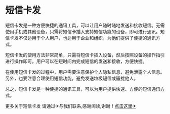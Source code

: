 # 短信卡发

短信卡发是一种方便快捷的通讯工具，可以让用户随时随地发送和接收短信。无需使用手机或其他设备，只需将短信卡插入支持短信功能的设备，即可进行通讯。短信卡发不仅适用于个人用户，也适用于企业和组织，为他们提供了便捷的通讯方式。

短信卡发的使用方法非常简单，只需将短信卡插入设备，然后按照设备的操作指引进行操作即可。用户可以在短时间内完成短信的发送和接收，方便快捷。

在使用短信卡发的过程中，用户需要注意保护个人隐私信息，避免泄露个人信息。另外，也要注意合理使用短信功能，避免发送垃圾短信或骚扰他人。

总之，短信卡发是一种便捷的通讯工具，可以为用户提供快速、方便的短信通讯方式。

更多关于短信卡发 请通过✈与我们联系,感谢阅读,谢谢！[点击这里✈](https://t.me/lm999bot)
